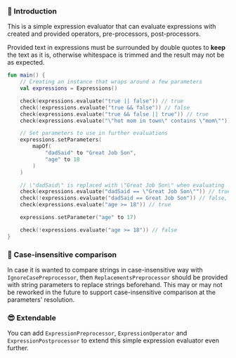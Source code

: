 ### 📜 Introduction

This is a simple expression evaluator that can evaluate expressions with created and provided
operators, pre-processors, post-processors.

Provided text in expressions must be surrounded by double quotes to **keep** the text as it is,
otherwise whitespace is trimmed and the result may not be as expected.

```kotlin
fun main() {
    // Creating an instance that wraps around a few parameters
    val expressions = Expressions()

    check(expressions.evaluate("true || false")) // true
    check(!expressions.evaluate("true && false")) // false
    check(expressions.evaluate("true && false || true")) // true
    check(expressions.evaluate("\"hot mom in town\" contains \"mom\"")) // true

    // Set parameters to use in further evaluations
    expressions.setParameters(
        mapOf(
            "dadSaid" to "Great Job Son",
            "age" to 18
        )
    )

    // \"dadSaid\" is replaced with \"Great Job Son\" when evaluating
    check(expressions.evaluate("dadSaid == \"Great Job Son\"")) // true
    check(!expressions.evaluate("dadSaid == Great Job Son")) // false, because of whitespace trimming
    check(expressions.evaluate("age >= 18")) // true

    expressions.setParameter("age" to 17)

    check(!expressions.evaluate("age >= 18")) // false
}
```

### 🟰 Case-insensitive comparison

In case it is wanted to compare strings in case-insensitive way with `IgnoreCasePreprocessor`,
then `ReplacementsPreprocessor` should be provided with string parameters to replace strings
beforehand. This may or may not be reworked in the future to support case-insensitive
comparison at the parameters' resolution.

### 😎 Extendable

You can add `ExpressionPreprocessor`, `ExpressionOperator` and `ExpressionPostprocessor` to extend
this simple expression evaluator even further.